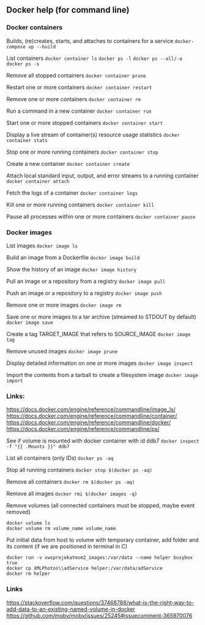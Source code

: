## Docker help (for command line)

### Docker containers

Builds, (re)creates, starts, and attaches to containers for a service
`docker-compose up --build` 

List containers
`docker container ls`
`docker ps -l`
`docker ps --all/-a`
`docker ps -s`

Remove all stopped containers
`docker container prune`

Restart one or more containers
`docker container restart`

Remove one or more containers
`docker container rm`

Run a command in a new container
`docker container run`

Start one or more stopped containers
`docker container start`

Display a live stream of container(s) resource usage statistics
`docker container stats`

Stop one or more running containers
`docker container stop`

Create a new container
`docker container create`

Attach local standard input, output, and error streams to a running container
`docker container attach`

Fetch the logs of a container
`docker container logs`

Kill one or more running containers
`docker container kill`

Pause all processes within one or more containers
`docker container pause`


### Docker images

List images
`docker image ls`

Build an image from a Dockerfile
`docker image build`

Show the history of an image
`docker image history`

Pull an image or a repository from a registry 
`docker image pull`

Push an image or a repository to a registry
`docker image push`

Remove one or more images
`docker image rm`

Save one or more images to a tar archive (streamed to STDOUT by default)
`docker image save`

Create a tag TARGET_IMAGE that refers to SOURCE_IMAGE
`docker image tag`

Remove unused images
`docker image prune`

Display detailed information on one or more images
`docker image inspect`

Import the contents from a tarball to create a filesystem image
`docker image import`


### Links:  
   https://docs.docker.com/engine/reference/commandline/image_ls/
   https://docs.docker.com/engine/reference/commandline/container/
   https://docs.docker.com/engine/reference/commandline/docker/
   https://docs.docker.com/engine/reference/commandline/ps/

See if volume is mounted with docker container with id ddb7
`docker inspect -f "{{ .Mounts }}" ddb7`

List all containers (only IDs)
`docker ps -aq`

Stop all running containers
`docker stop $(docker ps -aq)`

Remove all containers
`docker rm $(docker ps -aq)`

Remove all images
`docker rmi $(docker images -q)`

Remove volumes (all connected containers must be stopped, maybe event removed)
```
docker volume ls
docker volume rm volume_name volume_name
```
Put initial data from host to volume with temporary container, add folder and its content (if we are positioned in terminal in C)
```
docker run -v xwsprojekatmsm2_images:/var/data --name helper busybox true
docker cp XMLPhotos\\adService helper:/var/data/adService
docker rm helper
```

### Links
https://stackoverflow.com/questions/37468788/what-is-the-right-way-to-add-data-to-an-existing-named-volume-in-docker
https://github.com/moby/moby/issues/25245#issuecomment-365970076
